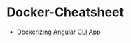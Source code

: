 # Docker-Cheatsheet

* [Dockerizing Angular CLI App](https://mherman.org/blog/dockerizing-an-angular-app/)
